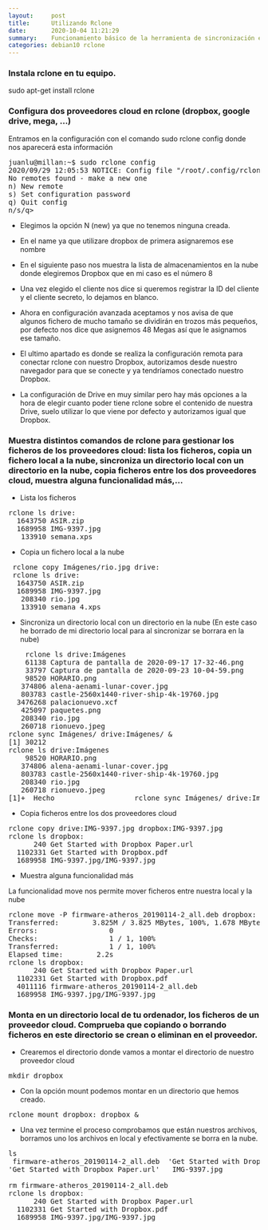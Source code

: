 ```yaml
---
layout:     post
title:      Utilizando Rclone
date:       2020-10-04 11:21:29
summary:    Funcionamiento básico de la herramienta de sincronización entre proveedores cloud.
categories: debian10 rclone
---
```

### Instala rclone en tu equipo.
sudo apt-get install rclone

### Configura dos proveedores cloud en rclone (dropbox, google drive, mega, …)
Entramos en la configuración con el comando sudo rclone config donde nos aparecerá esta información

<pre>
juanlu@millan:~$ sudo rclone config
2020/09/29 12:05:53 NOTICE: Config file "/root/.config/rclone/rclone.conf" not found - using defaults
No remotes found - make a new one
n) New remote
s) Set configuration password
q) Quit config
n/s/q>
</pre>

- Elegimos la opción N (new) ya que no tenemos ninguna creada.

- En el name ya que utilizare dropbox de primera asignaremos ese nombre

- En el siguiente paso nos muestra la lista de almacenamientos en la nube donde elegiremos Dropbox que en mi caso es el número 8

- Una vez elegido el cliente nos dice si queremos registrar la ID del cliente y el cliente secreto, lo dejamos en blanco.

- Ahora en configuración avanzada aceptamos y nos avisa de que algunos fichero de mucho tamaño se dividirán en trozos más pequeños, por defecto nos dice que asignemos 48 Megas así que le asignamos ese tamaño.

- El ultimo apartado es donde se realiza la configuración remota para conectar rclone con nuestro Dropbox, autorizamos desde nuestro navegador para que se conecte y ya tendríamos conectado nuestro Dropbox.

- La configuración de Drive en muy similar pero hay más opciones a la hora de elegir cuanto poder tiene rclone sobre el contenido de nuestra Drive, suelo utilizar lo que viene por defecto y autorizamos igual que Dropbox.

### Muestra distintos comandos de rclone para gestionar los ficheros de los proveedores cloud: lista los ficheros, copia un fichero local a la nube, sincroniza un directorio local con un directorio en la nube, copia ficheros entre los dos proveedores cloud, muestra alguna funcionalidad más,…

- Lista los ficheros

<pre>
rclone ls drive:
  1643750 ASIR.zip
  1689958 IMG-9397.jpg
   133910 semana.xps
</pre>

- Copia un fichero local a la nube

<pre>
 rclone copy Imágenes/rio.jpg drive:
 rclone ls drive:
  1643750 ASIR.zip
  1689958 IMG-9397.jpg
   208340 rio.jpg
   133910 semana 4.xps
</pre>

- Sincroniza un directorio local con un directorio en la nube (En este caso he borrado de mi directorio local para al sincronizar se
borrara en la nube)

<pre>
    rclone ls drive:Imágenes
    61138 Captura de pantalla de 2020-09-17 17-32-46.png
    33797 Captura de pantalla de 2020-09-23 10-04-59.png
    98520 HORARIO.png
   374806 alena-aenami-lunar-cover.jpg
   803783 castle-2560x1440-river-ship-4k-19760.jpg
  3476268 palacionuevo.xcf
   425097 paquetes.png
   208340 rio.jpg
   260718 rionuevo.jpeg
rclone sync Imágenes/ drive:Imágenes/ &
[1] 30212
rclone ls drive:Imágenes
    98520 HORARIO.png
   374806 alena-aenami-lunar-cover.jpg
   803783 castle-2560x1440-river-ship-4k-19760.jpg
   208340 rio.jpg
   260718 rionuevo.jpeg
[1]+  Hecho                   rclone sync Imágenes/ drive:Imágenes/
</pre>

- Copia ficheros entre los dos proveedores cloud

<pre>
rclone copy drive:IMG-9397.jpg dropbox:IMG-9397.jpg
rclone ls dropbox:
      240 Get Started with Dropbox Paper.url
  1102331 Get Started with Dropbox.pdf
  1689958 IMG-9397.jpg/IMG-9397.jpg
</pre>  

- Muestra alguna funcionalidad más

La funcionalidad move nos permite mover ficheros entre nuestra local y la nube

<pre>
rclone move -P firmware-atheros_20190114-2_all.deb dropbox:
Transferred:        3.825M / 3.825 MBytes, 100%, 1.678 MBytes/s, ETA 0s
Errors:                 0
Checks:                 1 / 1, 100%
Transferred:            1 / 1, 100%
Elapsed time:        2.2s
rclone ls dropbox:
      240 Get Started with Dropbox Paper.url
  1102331 Get Started with Dropbox.pdf
  4011116 firmware-atheros_20190114-2_all.deb
  1689958 IMG-9397.jpg/IMG-9397.jpg
</pre>

### Monta en un directorio local de tu ordenador, los ficheros de un proveedor cloud. Comprueba que copiando o borrando ficheros en este directorio se crean o eliminan en el proveedor.

- Crearemos el directorio donde vamos a montar el directorio de nuestro proveedor cloud

<pre>mkdir dropbox</pre>

- Con la opción mount podemos montar en un directorio que hemos creado.

<pre>rclone mount dropbox: dropbox &</pre>

- Una vez termine el proceso comprobamos que están nuestros archivos, borramos uno los archivos en local y efectivamente se borra en la nube.

<pre>
ls
 firmware-atheros_20190114-2_all.deb  'Get Started with Dropbox.pdf'
'Get Started with Dropbox Paper.url'   IMG-9397.jpg

rm firmware-atheros_20190114-2_all.deb
rclone ls dropbox:
      240 Get Started with Dropbox Paper.url
  1102331 Get Started with Dropbox.pdf
  1689958 IMG-9397.jpg/IMG-9397.jpg
</pre>
